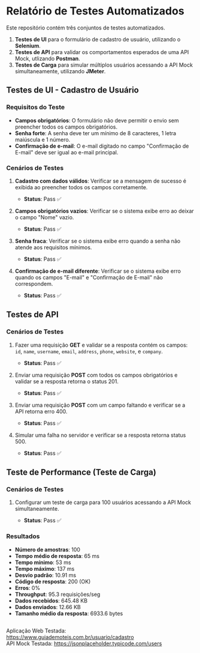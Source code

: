 # Relatório de Testes Automatizados

Este repositório contém três conjuntos de testes automatizados.

1. **Testes de UI** para o formulário de cadastro de usuário, utilizando o **Selenium**.
2. **Testes de API** para validar os comportamentos esperados de uma API Mock, utlizando **Postman**.
3. **Testes de Carga** para simular múltiplos usuários acessando a API Mock simultaneamente, utilizando **JMeter**.

## **Testes de UI - Cadastro de Usuário**

### Requisitos do Teste

- **Campos obrigatórios**: O formulário não deve permitir o envio sem preencher todos os campos obrigatórios.
- **Senha forte**: A senha deve ter um mínimo de 8 caracteres, 1 letra maiúscula e 1 número.
- **Confirmação de e-mail**: O e-mail digitado no campo "Confirmação de E-mail" deve ser igual ao e-mail principal.

### Cenários de Testes

1. **Cadastro com dados válidos**: Verificar se a mensagem de sucesso é exibida ao preencher todos os campos corretamente.  
   - **Status**: Pass ✅

2. **Campos obrigatórios vazios**: Verificar se o sistema exibe erro ao deixar o campo "Nome" vazio.  
   - **Status**: Pass ✅

3. **Senha fraca**: Verificar se o sistema exibe erro quando a senha não atende aos requisitos mínimos.  
   - **Status**: Pass ✅

4. **Confirmação de e-mail diferente**: Verificar se o sistema exibe erro quando os campos "E-mail" e "Confirmação de E-mail" não correspondem.  
   - **Status**: Pass ✅

## **Testes de API**

### Cenários de Testes

1. Fazer uma requisição **GET** e validar se a resposta contém os campos: `id`, `name`, `username`, `email`, `address`, `phone`, `website`, e `company`.
   - **Status**: Pass ✅

2. Enviar uma requisição **POST** com todos os campos obrigatórios e validar se a resposta retorna o status 201.
   - **Status**: Pass ✅

3. Enviar uma requisição **POST** com um campo faltando e verificar se a API retorna erro 400.
   - **Status**: Pass ✅

4. Simular uma falha no servidor e verificar se a resposta retorna status 500.
   - **Status**: Pass ✅

## **Teste de Performance (Teste de Carga)**

### Cenários de Testes

1. Configurar um teste de carga para 100 usuários acessando a API Mock simultaneamente.  

   - **Status**: Pass ✅

### Resultados

- **Número de amostras**: 100
- **Tempo médio de resposta**: 65 ms
- **Tempo mínimo**: 53 ms
- **Tempo máximo**: 137 ms
- **Desvio padrão**: 10.91 ms
- **Código de resposta**: 200 (OK)
- **Erros**: 0%
- **Throughput**: 95.3 requisições/seg
- **Dados recebidos**: 645.48 KB
- **Dados enviados**: 12.66 KB
- **Tamanho médio da resposta**: 6933.6 bytes

##

Aplicação Web Testada: https://www.guiademoteis.com.br/usuario/cadastro<br>
API Mock Testada: https://jsonplaceholder.typicode.com/users
